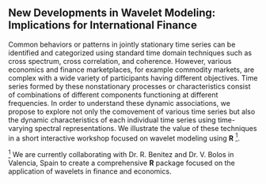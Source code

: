 ## New Developments in Wavelet Modeling: Implications for International Finance

Common behaviors or patterns in jointly stationary time series can be identified and categorized using standard time domain techniques such as cross spectrum, cross correlation, and coherence. However, various economics and finance marketplaces, for example commodity markets, are complex with a wide variety of participants having different objectives. Time series formed by these nonstationary processes or characteristics consist of combinations of different components functioning at different frequencies. In order to understand these dynamic associations, we propose to explore not only the comovement of various time series but also the dynamic characteristics of each individual time series using time-varying spectral representations. We illustrate the value of these techniques in a short interactive workshop focused on wavelet modeling using **R** <a href="#note1" id="note1ref"><sup>1</sup></a>.


<a id="note1" href="#note1ref"><sup>1</sup></a> We are currently collaborating with Dr. R. Benitez and Dr. V. Bolos in Valencia, Spain to create a comprehensive **R** package focused on the application of wavelets in finance and economics. 
